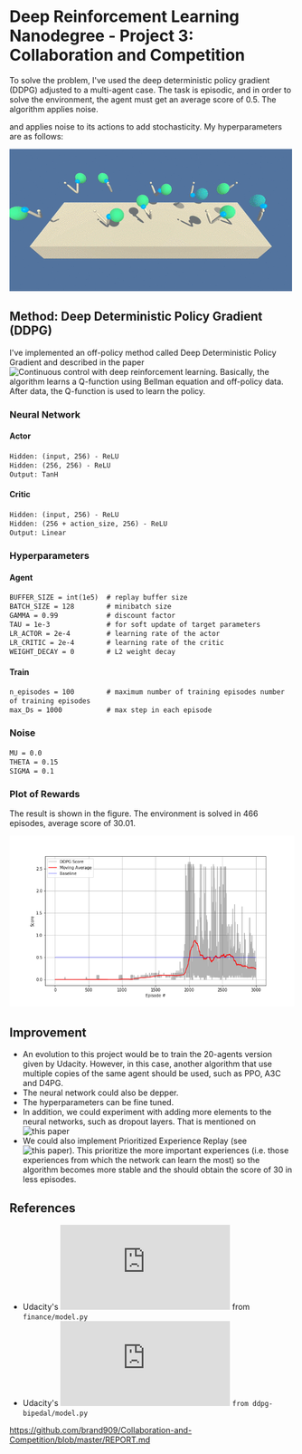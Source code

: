 # Deep Reinforcement Learning Nanodegree - Project 3: Collaboration and Competition

To solve the problem, I've used the deep deterministic policy gradient (DDPG) adjusted to a multi-agent case. The task is episodic,
and in order to solve the environment, the agent must get an average score of 0.5. The algorithm applies noise.

and applies noise to its actions to add stochasticity. My hyperparameters are as follows:

![robot](https://raw.githubusercontent.com/smalvar/CONTINUOUS_CONTROL-Deep-Reinforcement-Learning/main/robots.gif?token=AJJPPPI7MD7UQTUVE6JXX6K7V4PPQ)
## Method: Deep Deterministic Policy Gradient (DDPG)
I've implemented an off-policy method called Deep Deterministic Policy Gradient and described in the paper ![Continuous control with deep reinforcement learning](https://arxiv.org/abs/1509.02971).
Basically, the algorithm learns a Q-function using Bellman equation and off-policy data. After data, the Q-function is used to learn the policy.


### Neural Network
#### Actor

    Hidden: (input, 256) - ReLU
    Hidden: (256, 256) - ReLU
    Output: TanH


#### Critic

    Hidden: (input, 256) - ReLU
    Hidden: (256 + action_size, 256) - ReLU
    Output: Linear

### Hyperparameters
#### Agent
```
BUFFER_SIZE = int(1e5)  # replay buffer size
BATCH_SIZE = 128        # minibatch size
GAMMA = 0.99            # discount factor
TAU = 1e-3              # for soft update of target parameters
LR_ACTOR = 2e-4         # learning rate of the actor
LR_CRITIC = 2e-4        # learning rate of the critic
WEIGHT_DECAY = 0        # L2 weight decay
```
#### Train
```
n_episodes = 100        # maximum number of training episodes number of training episodes
max_Ds = 1000           # max step in each episode
```

### Noise
```
MU = 0.0
THETA = 0.15
SIGMA = 0.1

```

### Plot of Rewards

The result is shown in the figure. The environment is solved in 466 episodes, average score of 30.01. 

![score](./scores_plot.png)

## Improvement

- An evolution to this project would be to train the 20-agents version given by Udacity. However, in this case, another algorithm that use multiple copies of the same agent should be used, such as PPO, A3C and D4PG.
- The neural network could also be depper.
- The hyperparameters can be fine tuned.
- In addition, we could experiment with adding more elements to the neural networks, such as dropout layers. That is mentioned on ![this paper](https://arxiv.org/abs/1509.02971)
- We could also implement Prioritized Experience Replay (see ![this paper](https://arxiv.org/abs/1511.05952)). This prioritize the more important experiences (i.e. those experiences from which the network can learn the most) so the algorithm becomes more stable and the should obtain the score of 30 in less episodes.

## References
- Udacity's ![model.py](https://github.com/udacity/deep-reinforcement-learning/blob/master/finance/model.py) from `finance/model.py`
- Udacity's ![model.py](https://github.com/udacity/deep-reinforcement-learning/blob/master/ddpg-bipedal/model.py) `from ddpg-bipedal/model.py`

https://github.com/brand909/Collaboration-and-Competition/blob/master/REPORT.md

